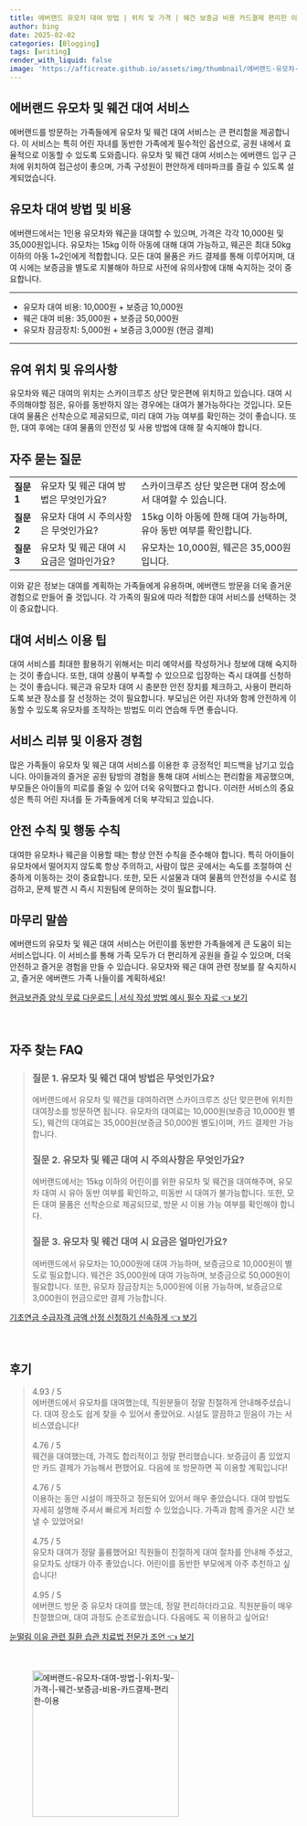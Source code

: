 ```yaml
---
title: 에버랜드 유모차 대여 방법 | 위치 및 가격 | 웨건 보증금 비용 카드결제 편리한 이용
author: bing
date: 2025-02-02
categories: [Blogging]
tags: [writing]
render_with_liquid: false
image: 'https://afficreate.github.io/assets/img/thumbnail/에버랜드-유모차-대여-방법-|-위치-및-가격-|-웨건-보증금-비용-카드결제-편리한-이용.webp'
---
```



<h2 id='에버랜드_유모차_및_웨건_대여_서비스'>에버랜드 유모차 및 웨건 대여 서비스</h2>

<p>에버랜드를 방문하는 가족들에게 유모차 및 웨건 대여 서비스는 큰 편리함을 제공합니다. 이 서비스는 특히 어린 자녀를 동반한 가족에게 필수적인 옵션으로, 공원 내에서 효율적으로 이동할 수 있도록 도와줍니다. 유모차 및 웨건 대여 서비스는 에버랜드 입구 근처에 위치하여 접근성이 좋으며, 가족 구성원이 편안하게 테마파크를 즐길 수 있도록 설계되었습니다.</p>

<h2 id='유모차_대여_방법_및_비용'>유모차 대여 방법 및 비용</h2>

<p>에버랜드에서는 1인용 유모차와 웨곤을 대여할 수 있으며, 가격은 각각 10,000원 및 35,000원입니다. 유모차는 15kg 이하 아동에 대해 대여 가능하고, 웨곤은 최대 50kg 이하의 아동 1~2인에게 적합합니다. 모든 대여 물품은 카드 결제를 통해 이루어지며, 대여 시에는 보증금을 별도로 지불해야 하므로 사전에 유의사항에 대해 숙지하는 것이 중요합니다.</p>

<hr />

<ul>
    <li>유모차 대여 비용: 10,000원 + 보증금 10,000원</li>
    <li>웨곤 대여 비용: 35,000원 + 보증금 50,000원</li>
    <li>유모차 잠금장치: 5,000원 + 보증금 3,000원 (현금 결제)</li>
</ul>

<hr />

<h2 id='대여_위치_및_유의사항'>유여 위치 및 유의사항</h2>

<p>유모차와 웨곤 대여의 위치는 스카이크루즈 상단 맞은편에 위치하고 있습니다. 대여 시 주의해야할 점은, 유아를 동반하지 않는 경우에는 대여가 불가능하다는 것입니다. 모든 대여 물품은 선착순으로 제공되므로, 미리 대여 가능 여부를 확인하는 것이 좋습니다. 또한, 대여 후에는 대여 물품의 안전성 및 사용 방법에 대해 잘 숙지해야 합니다.</p>

<h2 id='자주_묻는_질문'>자주 묻는 질문</h2>

<table>
    <tr>
        <td><b>질문 1</b></td>
        <td>유모차 및 웨곤 대여 방법은 무엇인가요?</td>
        <td>스카이크루즈 상단 맞은편 대여 장소에서 대여할 수 있습니다.</td>
    </tr>
    <tr>
        <td><b>질문 2</b></td>
        <td>유모차 대여 시 주의사항은 무엇인가요?</td>
        <td>15kg 이하 아동에 한해 대여 가능하며, 유아 동반 여부를 확인합니다.</td>
    </tr>
    <tr>
        <td><b>질문 3</b></td>
        <td>유모차 및 웨곤 대여 시 요금은 얼마인가요?</td>
        <td>유모차는 10,000원, 웨곤은 35,000원입니다.</td>
    </tr>
</table>

<p>이와 같은 정보는 대여를 계획하는 가족들에게 유용하며, 에버랜드 방문을 더욱 즐거운 경험으로 만들어 줄 것입니다. 각 가족의 필요에 따라 적합한 대여 서비스를 선택하는 것이 중요합니다.</p>

<h2 id='대여_서비스_이용_팁'>대여 서비스 이용 팁</h2>

<p>대여 서비스를 최대한 활용하기 위해서는 미리 예약서를 작성하거나 정보에 대해 숙지하는 것이 좋습니다. 또한, 대여 상품이 부족할 수 있으므로 입장하는 즉시 대여를 신청하는 것이 좋습니다. 웨곤과 유모차 대여 시 충분한 안전 장치를 체크하고, 사용이 편리하도록 보관 장소를 잘 선정하는 것이 필요합니다. 부모님은 어린 자녀와 함께 안전하게 이동할 수 있도록 유모차를 조작하는 방법도 미리 연습해 두면 좋습니다.</p>

<h2 id='서비스_리뷰_및_이용자_경험'>서비스 리뷰 및 이용자 경험</h2>

<p>많은 가족들이 유모차 및 웨곤 대여 서비스를 이용한 후 긍정적인 피드백을 남기고 있습니다. 아이들과의 즐거운 공원 탐방의 경험을 통해 대여 서비스는 편리함을 제공했으며, 부모들은 아이들의 피로를 줄일 수 있어 더욱 유익했다고 합니다. 이러한 서비스의 중요성은 특히 어린 자녀를 둔 가족들에게 더욱 부각되고 있습니다.</p>

<h2 id='안전_수칙 및_행동_수칙'>안전 수칙 및 행동 수칙</h2>

<p>대여한 유모차나 웨곤을 이용할 때는 항상 안전 수칙을 준수해야 합니다. 특히 아이들이 유모차에서 떨어지지 않도록 항상 주의하고, 사람이 많은 곳에서는 속도를 조절하여 신중하게 이동하는 것이 중요합니다. 또한, 모든 시설물과 대여 물품의 안전성을 수시로 점검하고, 문제 발견 시 즉시 지원팀에 문의하는 것이 필요합니다.</p>

<h2 id='마무리_말씀'>마무리 말씀</h2>

<p>에버랜드의 유모차 및 웨곤 대여 서비스는 어린이를 동반한 가족들에게 큰 도움이 되는 서비스입니다. 이 서비스를 통해 가족 모두가 더 편리하게 공원을 즐길 수 있으며, 더욱 안전하고 즐거운 경험을 만들 수 있습니다. 유모차와 웨곤 대여 관련 정보를 잘 숙지하시고, 즐거운 에버랜드 가족 나들이를 계획하세요!</p>


<p><a class="click-button" title="현금보관증 양식 무료 다운로드 | 서식 작성 방법 예시 필수 자료" href="https://afficreate.github.io/posts/%ED%98%84%EA%B8%88%EB%B3%B4%EA%B4%80%EC%A6%9D-%EC%96%91%EC%8B%9D-%EB%AC%B4%EB%A3%8C-%EB%8B%A4%EC%9A%B4%EB%A1%9C%EB%93%9C-%EC%84%9C%EC%8B%9D-%EC%9E%91%EC%84%B1-%EB%B0%A9%EB%B2%95-%EC%98%88%EC%8B%9C-%ED%95%84%EC%88%98-%EC%9E%90%EB%A3%8C/" rel="dofollow">현금보관증 양식 무료 다운로드 | 서식 작성 방법 예시 필수 자료 👈 보기</a></p><br>
<h2 id='자주_찾는_FAQ'>자주 찾는 FAQ</h2>
<div itemscope="" itemtype="https://schema.org/FAQPage"> 
<blockquote> 
<div itemscope="" itemprop="mainEntity" itemtype="https://schema.org/Question"> 
<h3 itemprop="name">질문 1. 유모차 및 웨건 대여 방법은 무엇인가요?</h3> 
<div itemscope="" itemprop="acceptedAnswer" itemtype="https://schema.org/Answer"> 
<span itemprop="text"> 
<p>에버랜드에서 유모차 및 웨건을 대여하려면 스카이크루즈 상단 맞은편에 위치한 대여장소를 방문하면 됩니다. 유모차의 대여료는 10,000원(보증금 10,000원 별도), 웨건의 대여료는 35,000원(보증금 50,000원 별도)이며, 카드 결제만 가능합니다.</p> 
</span> 
</div> 
</div> 

<div itemscope="" itemprop="mainEntity" itemtype="https://schema.org/Question"> 
<h3 itemprop="name">질문 2. 유모차 및 웨곤 대여 시 주의사항은 무엇인가요?</h3> 
<div itemscope="" itemprop="acceptedAnswer" itemtype="https://schema.org/Answer"> 
<span itemprop="text"> 
<p>에버랜드에서는 15kg 이하의 어린이를 위한 유모차 및 웨건을 대여해주며, 유모차 대여 시 유아 동반 여부를 확인하고, 미동반 시 대여가 불가능합니다. 또한, 모든 대여 물품은 선착순으로 제공되므로, 방문 시 이용 가능 여부를 확인해야 합니다.</p> 
</span> 
</div> 
</div> 

<div itemscope="" itemprop="mainEntity" itemtype="https://schema.org/Question"> 
<h3 itemprop="name">질문 3. 유모차 및 웨건 대여 시 요금은 얼마인가요?</h3> 
<div itemscope="" itemprop="acceptedAnswer" itemtype="https://schema.org/Answer"> 
<span itemprop="text"> 
<p>에버랜드에서 유모차는 10,000원에 대여 가능하며, 보증금으로 10,000원이 별도로 필요합니다. 웨건은 35,000원에 대여 가능하며, 보증금으로 50,000원이 필요합니다. 또한, 유모차 잠금장치는 5,000원에 이용 가능하며, 보증금으로 3,000원이 현금으로만 결제 가능합니다.</p> 
</span> 
</div> 
</div> 
</blockquote> 
</div>
<p><a class="click-button" title="기초연금 수급자격 금액 산정 신청하기 신속하게" href="https://afficreate.github.io/posts/%EA%B8%B0%EC%B4%88%EC%97%B0%EA%B8%88-%EC%88%98%EA%B8%89%EC%9E%90%EA%B2%A9-%EA%B8%88%EC%95%A1-%EC%82%B0%EC%A0%95-%EC%8B%A0%EC%B2%AD%ED%95%98%EA%B8%B0-%EC%8B%A0%EC%86%8D%ED%95%98%EA%B2%8C/" rel="dofollow">기초연금 수급자격 금액 산정 신청하기 신속하게 👈 보기</a></p><br>
<h2 id='후기'>후기</h2>
<div itemscope itemtype="https://schema.org/Product">
  <blockquote>
  <div itemprop="review" itemscope itemtype="https://schema.org/Review">
      <div itemprop="reviewRating" itemscope itemtype="https://schema.org/Rating"> <span itemprop="ratingValue">4.93</span> / <span itemprop="bestRating">5</span> </div>
      <span itemprop="reviewBody">에버랜드에서 유모차를 대여했는데, 직원분들이 정말 친절하게 안내해주셨습니다. 대여 장소도 쉽게 찾을 수 있어서 좋았어요. 시설도 깔끔하고 믿음이 가는 서비스였습니다!</span>
  </div>
  <br>
  <div itemprop="review" itemscope itemtype="https://schema.org/Review">
      <div itemprop="reviewRating" itemscope itemtype="https://schema.org/Rating"> <span itemprop="ratingValue">4.76</span> / <span itemprop="bestRating">5</span> </div>
      <span itemprop="reviewBody">웨건을 대여했는데, 가격도 합리적이고 정말 편리했습니다. 보증금이 좀 있었지만 카드 결제가 가능해서 편했어요. 다음에 또 방문하면 꼭 이용할 계획입니다!</span>
  </div>
  <br>
  <div itemprop="review" itemscope itemtype="https://schema.org/Review">
      <div itemprop="reviewRating" itemscope itemtype="https://schema.org/Rating"> <span itemprop="ratingValue">4.76</span> / <span itemprop="bestRating">5</span> </div>
      <span itemprop="reviewBody">이용하는 동안 시설이 깨끗하고 정돈되어 있어서 매우 좋았습니다. 대여 방법도 자세히 설명해 주셔서 빠르게 처리할 수 있었습니다. 가족과 함께 즐거운 시간 보낼 수 있었어요!</span>
  </div>
  <br>
  <div itemprop="review" itemscope itemtype="https://schema.org/Review">
      <div itemprop="reviewRating" itemscope itemtype="https://schema.org/Rating"> <span itemprop="ratingValue">4.75</span> / <span itemprop="bestRating">5</span> </div>
      <span itemprop="reviewBody">유모차 대여가 정말 훌륭했어요! 직원들이 친절하게 대여 절차를 안내해 주셨고, 유모차도 상태가 아주 좋았습니다. 어린이를 동반한 부모에게 아주 추천하고 싶습니다!</span>
  </div>
  <br>
  <div itemprop="review" itemscope itemtype="https://schema.org/Review">
      <div itemprop="reviewRating" itemscope itemtype="https://schema.org/Rating"> <span itemprop="ratingValue">4.95</span> / <span itemprop="bestRating">5</span> </div>
      <span itemprop="reviewBody">에버랜드 방문 중 유모차 대여를 했는데, 정말 편리하더라고요. 직원분들이 매우 친절했으며, 대여 과정도 순조로웠습니다. 다음에도 꼭 이용하고 싶어요!</span>
  </div>
  </blockquote>
</div>
<p><a class="click-button" title="눈떨림 이유 관련 질환 습관 치료법 전문가 조언" href="https://afficreate.github.io/posts/%EB%88%88%EB%96%A8%EB%A6%BC-%EC%9D%B4%EC%9C%A0-%EA%B4%80%EB%A0%A8-%EC%A7%88%ED%99%98-%EC%8A%B5%EA%B4%80-%EC%B9%98%EB%A3%8C%EB%B2%95-%EC%A0%84%EB%AC%B8%EA%B0%80-%EC%A1%B0%EC%96%B8/" rel="dofollow">눈떨림 이유 관련 질환 습관 치료법 전문가 조언 👈 보기</a></p><br>
<figure class="image"><img src="https://afficreate.github.io/assets/img/thumbnail/에버랜드-유모차-대여-방법-|-위치-및-가격-|-웨건-보증금-비용-카드결제-편리한-이용.webp" alt="에버랜드-유모차-대여-방법-|-위치-및-가격-|-웨건-보증금-비용-카드결제-편리한-이용" width="256" height="256"></figure>